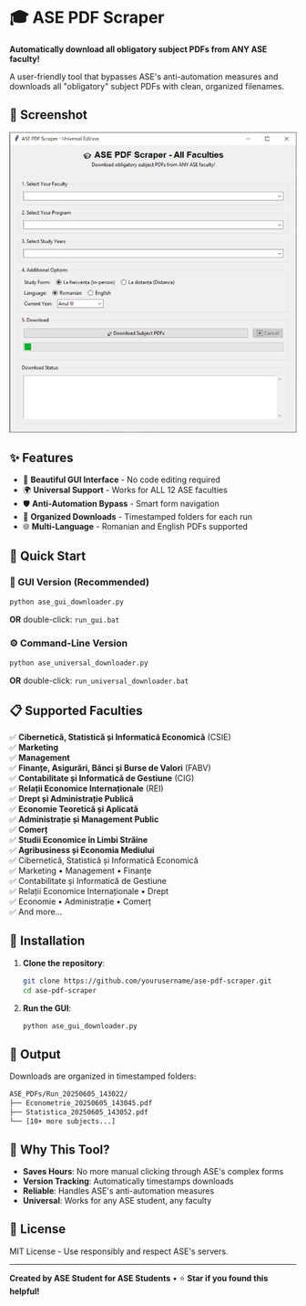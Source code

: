 # 🎓 ASE PDF Scraper

**Automatically download all obligatory subject PDFs from ANY ASE faculty!**

A user-friendly tool that bypasses ASE's anti-automation measures and downloads all "obligatory" subject PDFs with clean, organized filenames.

## 📸 Screenshot

![ASE PDF Scraper GUI](screenshots/GUI.png)

## ✨ Features

- 🎨 **Beautiful GUI Interface** - No code editing required
- 🌍 **Universal Support** - Works for ALL 12 ASE faculties  
- 🛡️ **Anti-Automation Bypass** - Smart form navigation
- 📁 **Organized Downloads** - Timestamped folders for each run
- 🌐 **Multi-Language** - Romanian and English PDFs supported

## 🚀 Quick Start

### 🎨 GUI Version (Recommended)
```bash
python ase_gui_downloader.py
```
**OR** double-click: `run_gui.bat`

### ⚙️ Command-Line Version  
```bash
python ase_universal_downloader.py
```
**OR** double-click: `run_universal_downloader.bat`

## 📋 Supported Faculties

✅ **Cibernetică, Statistică și Informatică Economică** (CSIE)  
✅ **Marketing**  
✅ **Management**  
✅ **Finanțe, Asigurări, Bănci și Burse de Valori** (FABV)  
✅ **Contabilitate și Informatică de Gestiune** (CIG)  
✅ **Relații Economice Internaționale** (REI)  
✅ **Drept și Administrație Publică**  
✅ **Economie Teoretică și Aplicată**  
✅ **Administrație și Management Public**  
✅ **Comerț**  
✅ **Studii Economice în Limbi Străine**  
✅ **Agribusiness și Economia Mediului**  
✅ Cibernetică, Statistică și Informatică Economică  
✅ Marketing • Management • Finanțe  
✅ Contabilitate și Informatică de Gestiune  
✅ Relații Economice Internaționale • Drept  
✅ Economie • Administrație • Comerț  
✅ And more...

## 🔧 Installation

1. **Clone the repository**:
   ```bash
   git clone https://github.com/yourusername/ase-pdf-scraper.git
   cd ase-pdf-scraper
   ```

2. **Run the GUI**:
   ```bash
   python ase_gui_downloader.py
   ```

## 📁 Output

Downloads are organized in timestamped folders:
```
ASE_PDFs/Run_20250605_143022/
├── Econometrie_20250605_143045.pdf
├── Statistica_20250605_143052.pdf
└── [10+ more subjects...]
```

## 🎯 Why This Tool?

- **Saves Hours**: No more manual clicking through ASE's complex forms
- **Version Tracking**: Automatically timestamps downloads  
- **Reliable**: Handles ASE's anti-automation measures
- **Universal**: Works for any ASE student, any faculty

## 📜 License

MIT License - Use responsibly and respect ASE's servers.

---

**Created by ASE Student for ASE Students** • ⭐ **Star if you found this helpful!**
